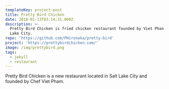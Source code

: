 ```yaml
---
templateKey: project-post
title: Pretty Bird Chicken
date: 2018-01-13T03:14:31.000Z
description: >-
  Pretty Bird Chicken is fried chicken restaurant founded by Viet Phan in Salt
  Lake City. 
repo: 'https://github.com/PHironaka/pretty-bird'
project: 'https://prettybirdchicken.com/'
image: /img/prettybird.png
tags:
  - jekyll
  - restaurant
---
```

Pretty Bird Chicken is a new restaurant located in Salt Lake City and founded by Chef Viet Pham.